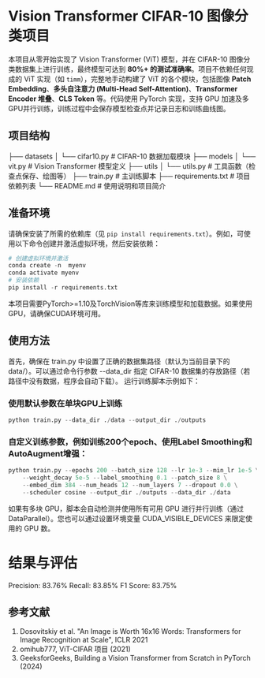 # Vision Transformer CIFAR-10 图像分类项目

本项目从零开始实现了 Vision Transformer (ViT) 模型，并在 CIFAR-10 图像分类数据集上进行训练，最终模型可达到 **80%+ 的测试准确率**。项目不依赖任何现成的 ViT 实现（如 `timm`），完整地手动构建了 ViT 的各个模块，包括图像 **Patch Embedding**、**多头自注意力 (Multi-Head Self-Attention)**、**Transformer Encoder 堆叠**、**CLS Token** 等。代码使用 PyTorch 实现，支持 GPU 加速及多GPU并行训练，训练过程中会保存模型检查点并记录日志和训练曲线图。

## 项目结构

├── datasets │ └── cifar10.py # CIFAR-10 数据加载模块 ├── models │ └── vit.py # Vision Transformer 模型定义 ├── utils │ └── utils.py # 工具函数（检查点保存、绘图等） ├── train.py # 主训练脚本 ├── requirements.txt # 项目依赖列表 └── README.md # 使用说明和项目简介


## 准备环境

请确保安装了所需的依赖库（见 `pip install requirements.txt`）。例如，可使用以下命令创建并激活虚拟环境，然后安装依赖：


``` python
# 创建虚拟环境并激活
conda create -n  myenv
conda activate myenv
# 安装依赖
pip install -r requirements.txt
```

本项目需要PyTorch>=1.10及TorchVision等库来训练模型和加载数据。如果使用 GPU，请确保CUDA环境可用。

## 使用方法
首先，确保在 train.py 中设置了正确的数据集路径（默认为当前目录下的 data/）。可以通过命令行参数 --data_dir 指定 CIFAR-10 数据集的存放路径（若路径中没有数据，程序会自动下载）。 运行训练脚本示例如下：
### 使用默认参数在单块GPU上训练
``` python
python train.py --data_dir ./data --output_dir ./outputs
```
### 自定义训练参数，例如训练200个epoch、使用Label Smoothing和AutoAugment增强：
``` python
python train.py --epochs 200 --batch_size 128 --lr 1e-3 --min_lr 1e-5 \
    --weight_decay 5e-5 --label_smoothing 0.1 --patch_size 8 \
    --embed_dim 384 --num_heads 12 --num_layers 7 --dropout 0.0 \
    --scheduler cosine --output_dir ./outputs --data_dir ./data
```
如果有多块 GPU，脚本会自动检测并使用所有可用 GPU 进行并行训练（通过 DataParallel）。您也可以通过设置环境变量 CUDA_VISIBLE_DEVICES 来限定使用的 GPU 数。

# 结果与评估
Precision: 83.76%  Recall: 83.85%  F1 Score: 83.75%
## 参考文献
1. Dosovitskiy et al. "An Image is Worth 16x16 Words: Transformers for Image Recognition at Scale", ICLR 2021 
2. omihub777, ViT-CIFAR 项目 (2021) 
3. GeeksforGeeks, Building a Vision Transformer from Scratch in PyTorch (2024)

